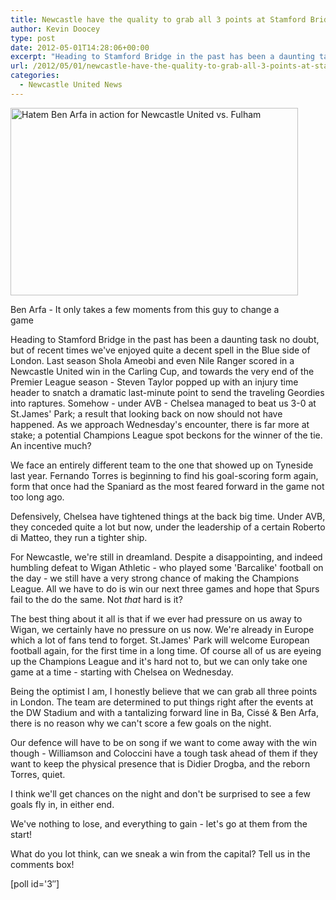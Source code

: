 ```yaml
---
title: Newcastle have the quality to grab all 3 points at Stamford Bridge
author: Kevin Doocey
type: post
date: 2012-05-01T14:28:06+00:00
excerpt: "Heading to Stamford Bridge in the past has been a daunting task no doubt, but of recent times we've enjoyed quite a decent spell in the Blue side of London. Last season Shola.."
url: /2012/05/01/newcastle-have-the-quality-to-grab-all-3-points-at-stamford-bridge/
categories:
  - Newcastle United News
---
```


<div id="attachment_3214" style="width: 460px" class="wp-caption aligncenter">
  <a href="https://www.tynetime.com/wp-content/uploads/2012/05/hatem-ben-arfa-Fulham.jpg"><img class="size-full wp-image-3214" title="hatem-ben-arfa-Fulham" src="https://www.tynetime.com/wp-content/uploads/2012/05/hatem-ben-arfa-Fulham.jpg" alt="Hatem Ben Arfa in action for Newcastle United vs. Fulham" width="460" height="300" srcset="https://www.tynetime.com/wp-content/uploads/2012/05/hatem-ben-arfa-Fulham.jpg 460w, https://www.tynetime.com/wp-content/uploads/2012/05/hatem-ben-arfa-Fulham-300x195.jpg 300w" sizes="(max-width: 460px) 100vw, 460px" /></a>

  <p class="wp-caption-text">
    Ben Arfa - It only takes a few moments from this guy to change a game
  </p>
</div>

Heading to Stamford Bridge in the past has been a daunting task no doubt, but of recent times we've enjoyed quite a decent spell in the Blue side of London. Last season Shola Ameobi and even Nile Ranger scored in a Newcastle United win in the Carling Cup, and towards the very end of the Premier League season - Steven Taylor popped up with an injury time header to snatch a dramatic last-minute point to send the traveling Geordies into raptures. Somehow - under AVB - Chelsea managed to beat us 3-0 at St.James' Park; a result that looking back on now should not have happened. As we approach Wednesday's encounter, there is far more at stake; a potential Champions League spot beckons for the winner of the tie. An incentive much?

We face an entirely different team to the one that showed up on Tyneside last year. Fernando Torres is beginning to find his goal-scoring form again, form that once had the Spaniard as the most feared forward in the game not too long ago.

Defensively, Chelsea have tightened things at the back big time. Under AVB, they conceded quite a lot but now, under the leadership of a certain Roberto di Matteo, they run a tighter ship.

For Newcastle, we're still in dreamland. Despite a disappointing, and indeed humbling defeat to Wigan Athletic - who played some 'Barcalike' football on the day - we still have a very strong chance of making the Champions League. All we have to do is win our next three games and hope that Spurs fail to the do the same. Not _that_ hard is it?

The best thing about it all is that if we ever had pressure on us away to Wigan, we certainly have no pressure on us now. We're already in Europe which a lot of fans tend to forget. St.James' Park will welcome European football again, for the first time in a long time. Of course all of us are eyeing up the Champions League and it's hard not to, but we can only take one game at a time - starting with Chelsea on Wednesday.

Being the optimist I am, I honestly believe that we can grab all three points in London. The team are determined to put things right after the events at the DW Stadium and with a tantalizing forward line in Ba, Cissé & Ben Arfa, there is no reason why we can't score a few goals on the night.

Our defence will have to be on song if we want to come away with the win though - Williamson and Coloccini have a tough task ahead of them if they want to keep the physical presence that is Didier Drogba, and the reborn Torres, quiet.

I think we'll get chances on the night and don't be surprised to see a few goals fly in, in either end.

We've nothing to lose, and everything to gain - let's go at them from the start!

What do you lot think, can we sneak a win from the capital? Tell us in the comments box!

[poll id='3&#8243;]
